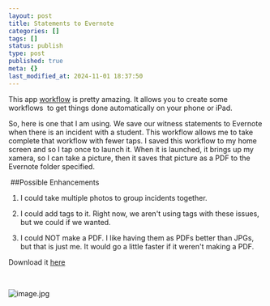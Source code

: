```yaml
---
layout: post
title: Statements to Evernote
categories: []
tags: []
status: publish
type: post
published: true
meta: {}
last_modified_at: 2024-11-01 18:37:50
---
```


This app [workflow](https://appsto.re/us/2IzJ2.i) is pretty amazing. It allows you to create some workflows  to get things done automatically on your phone or iPad. 

So, here is one that I am using. We save our witness statements to Evernote when there is an incident with a student. This workflow allows me to take complete that workflow with fewer taps. I saved this workflow to my home screen and so I tap once to launch it. When it is launched, it brings up my xamera, so I can take a picture, then it saves that picture as a PDF to the Evernote folder specified.  

 ##Possible Enhancements

1. I could take multiple photos to group incidents together.  

2. I could add tags to it. Right now, we aren't using tags with these issues, but we could if we wanted.  

3. I could NOT make a PDF. I like having them as PDFs better than JPGs, but that is just me. It would go a little faster if it weren't making a PDF.  

Download it [here](
[https://workflow.is/workflows/c5c1919fb65a49edaa9b97db27f7a089](https://workflow.is/workflows/c5c1919fb65a49edaa9b97db27f7a089)) 



 
































































 

  
  
    
![image.jpg](/squarespace_images/content_v1_4fffa949e4b0b4590d67b4e7_1419193750079-EDX4U7P7LO04JUN9ES7M_image.jpg_)
